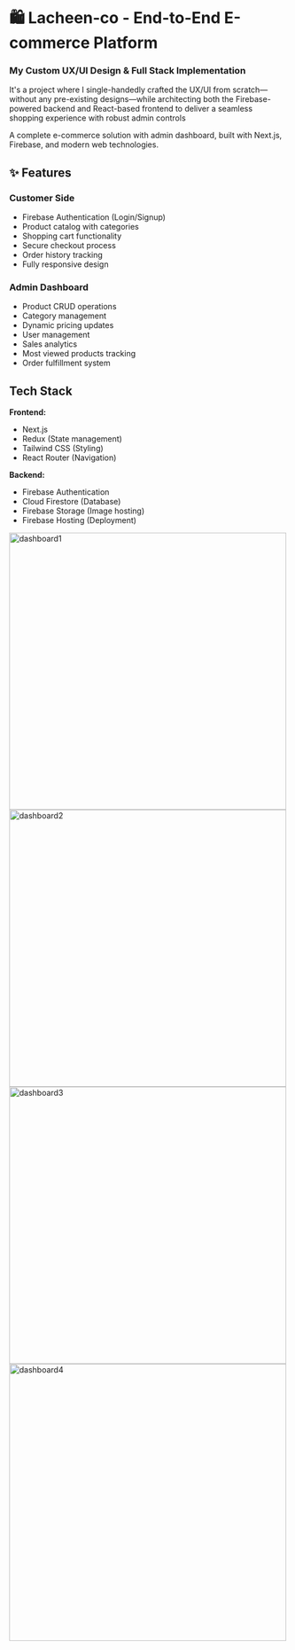 # 🛍️ Lacheen-co - End-to-End E-commerce Platform
### My Custom UX/UI Design & Full Stack Implementation

It's a project where I single-handedly crafted the UX/UI from scratch—without any pre-existing designs—while architecting both the Firebase-powered backend and React-based frontend to deliver a seamless shopping experience with robust admin controls

A complete e-commerce solution with admin dashboard, built with Next.js, Firebase, and modern web technologies.

## ✨ Features

###  Customer Side
-  Firebase Authentication (Login/Signup)
-  Product catalog with categories
-  Shopping cart functionality
-  Secure checkout process
-  Order history tracking
-  Fully responsive design

###  Admin Dashboard
-  Product CRUD operations
-  Category management
-  Dynamic pricing updates
-  User management
-  Sales analytics
-  Most viewed products tracking
-  Order fulfillment system

##  Tech Stack

**Frontend:**
- Next.js
- Redux (State management)
- Tailwind CSS (Styling)
- React Router (Navigation)

**Backend:**
- Firebase Authentication
- Cloud Firestore (Database)
- Firebase Storage (Image hosting)
- Firebase Hosting (Deployment)


<img width="500" alt="dashboard1" src="https://github.com/user-attachments/assets/02d3395b-2696-4f0c-bda1-abb76293074b" />
<img width="500" alt="dashboard2" src="https://github.com/user-attachments/assets/63d15a2b-b6b7-4bcf-a856-aaf132a4b3ef" />
<img width="500" alt="dashboard3" src="https://github.com/user-attachments/assets/c449826e-c618-4780-8dad-c0f59cc5ea33" />
<img width="500" alt="dashboard4" src="https://github.com/user-attachments/assets/68f78174-e9cf-4603-943e-26a00cd8e008" />






